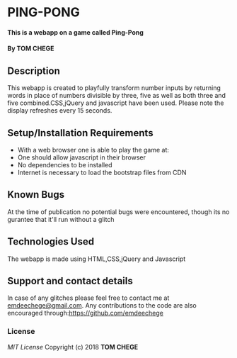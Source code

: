 # PING-PONG
#### This is a webapp on a game called Ping-Pong
#### By **TOM CHEGE**
## Description
This webapp is created to playfully transform number inputs by returning words in place of numbers divisible by three, five as well as both three and five combined.CSS,jQuery and javascript have been used.
Please note the display refreshes every 15 seconds.
## Setup/Installation Requirements
* With a web browser one is able to play the game at:
* One should allow javascript in their browser
* No dependencies to be installed
* Internet is necessary to load the bootstrap files from CDN
## Known Bugs
At the time of publication no potential bugs were encountered, though its no gurantee that it'll run without a glitch
## Technologies Used
The webapp is made using HTML,CSS,jQuery and Javascript
## Support and contact details
In case of any glitches please feel free to contact me at emdeechege@gmail.com. Any contributions to the code are also encouraged through:https://github.com/emdeechege
### License
*MIT License*
Copyright (c) 2018 **TOM CHEGE**
